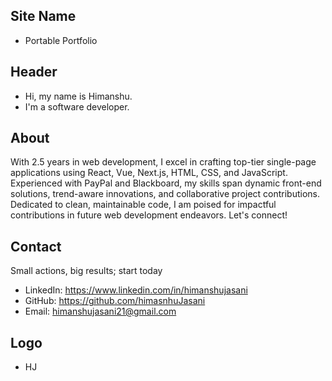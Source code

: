 ## Site Name
- Portable Portfolio

## Header
- Hi, my name is Himanshu. 
- I'm a software developer.


## About
With 2.5 years in web development, I excel in crafting top-tier single-page applications using React, Vue, Next.js, HTML, CSS, and JavaScript. Experienced with PayPal and Blackboard, my skills span dynamic front-end solutions, trend-aware innovations, and collaborative project contributions. Dedicated to clean, maintainable code, I am poised for impactful contributions in future web development endeavors. Let's connect!

## Contact
Small actions, big results; start today
- LinkedIn: https://www.linkedin.com/in/himanshujasani
- GitHub: https://github.com/himasnhuJasani
- Email: himanshujasani21@gmail.com

## Logo
- HJ